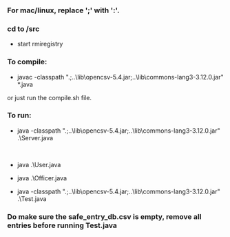
### For mac/linux, replace ';' with ':'. </br>

### cd to /src </br>

- start rmiregistry

### To compile: </br>

- javac -classpath ".;..\lib\opencsv-5.4.jar;..\lib\commons-lang3-3.12.0.jar" *.java </br> 

or just run the compile.sh file. </br>

### To run: </br>

- java -classpath ".;..\lib\opencsv-5.4.jar;..\lib\commons-lang3-3.12.0.jar" .\Server.java
 </br>

- java .\User.java </br>

- java .\Officer.java </br>

- java -classpath ".;..\lib\opencsv-5.4.jar;..\lib\commons-lang3-3.12.0.jar" .\Test.java </br>

### Do make sure the safe_entry_db.csv is empty, remove all entries before running Test.java